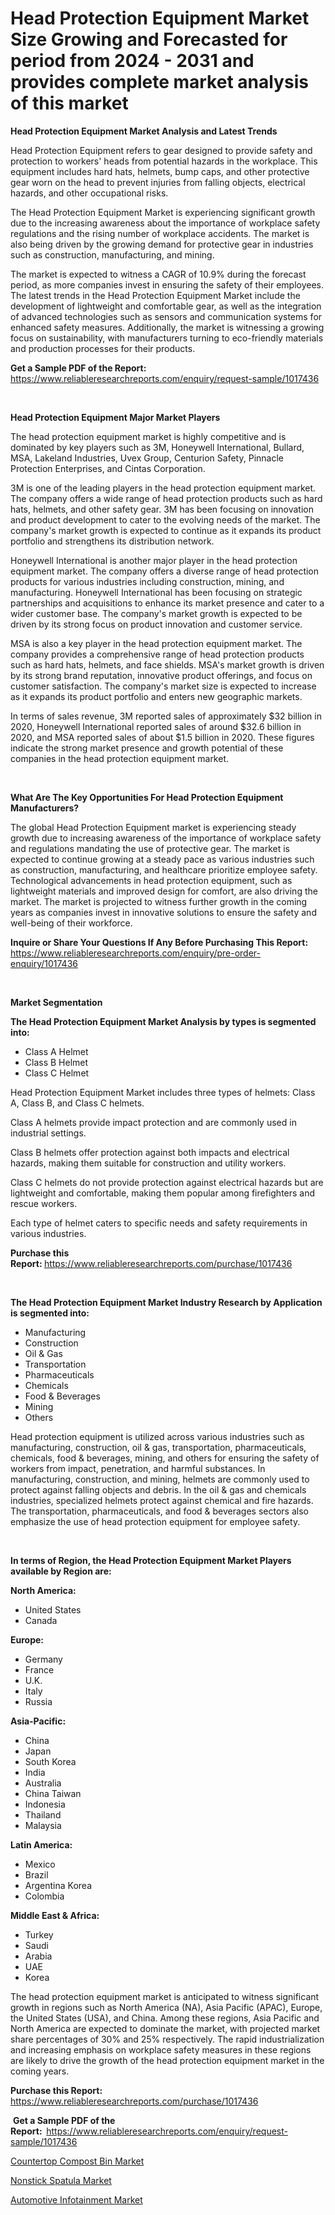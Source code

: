 <p><h1>Head Protection Equipment Market Size Growing and Forecasted for period from 2024 - 2031 and provides complete market analysis of this market</h1></p><p><strong>Head Protection Equipment Market Analysis and Latest Trends</strong></p>
<p><p>Head Protection Equipment refers to gear designed to provide safety and protection to workers' heads from potential hazards in the workplace. This equipment includes hard hats, helmets, bump caps, and other protective gear worn on the head to prevent injuries from falling objects, electrical hazards, and other occupational risks.</p><p>The Head Protection Equipment Market is experiencing significant growth due to the increasing awareness about the importance of workplace safety regulations and the rising number of workplace accidents. The market is also being driven by the growing demand for protective gear in industries such as construction, manufacturing, and mining.</p><p>The market is expected to witness a CAGR of 10.9% during the forecast period, as more companies invest in ensuring the safety of their employees. The latest trends in the Head Protection Equipment Market include the development of lightweight and comfortable gear, as well as the integration of advanced technologies such as sensors and communication systems for enhanced safety measures. Additionally, the market is witnessing a growing focus on sustainability, with manufacturers turning to eco-friendly materials and production processes for their products.</p></p>
<p><strong>Get a Sample PDF of the Report:&nbsp;</strong> <a href="https://www.reliableresearchreports.com/enquiry/request-sample/1017436">https://www.reliableresearchreports.com/enquiry/request-sample/1017436</a></p>
<p>&nbsp;</p>
<p><strong>Head Protection Equipment Major Market Players</strong></p>
<p><p>The head protection equipment market is highly competitive and is dominated by key players such as 3M, Honeywell International, Bullard, MSA, Lakeland Industries, Uvex Group, Centurion Safety, Pinnacle Protection Enterprises, and Cintas Corporation.</p><p>3M is one of the leading players in the head protection equipment market. The company offers a wide range of head protection products such as hard hats, helmets, and other safety gear. 3M has been focusing on innovation and product development to cater to the evolving needs of the market. The company's market growth is expected to continue as it expands its product portfolio and strengthens its distribution network.</p><p>Honeywell International is another major player in the head protection equipment market. The company offers a diverse range of head protection products for various industries including construction, mining, and manufacturing. Honeywell International has been focusing on strategic partnerships and acquisitions to enhance its market presence and cater to a wider customer base. The company's market growth is expected to be driven by its strong focus on product innovation and customer service.</p><p>MSA is also a key player in the head protection equipment market. The company provides a comprehensive range of head protection products such as hard hats, helmets, and face shields. MSA's market growth is driven by its strong brand reputation, innovative product offerings, and focus on customer satisfaction. The company's market size is expected to increase as it expands its product portfolio and enters new geographic markets.</p><p>In terms of sales revenue, 3M reported sales of approximately $32 billion in 2020, Honeywell International reported sales of around $32.6 billion in 2020, and MSA reported sales of about $1.5 billion in 2020. These figures indicate the strong market presence and growth potential of these companies in the head protection equipment market.</p></p>
<p>&nbsp;</p>
<p><strong>What Are The Key Opportunities For Head Protection Equipment Manufacturers?</strong></p>
<p><p>The global Head Protection Equipment market is experiencing steady growth due to increasing awareness of the importance of workplace safety and regulations mandating the use of protective gear. The market is expected to continue growing at a steady pace as various industries such as construction, manufacturing, and healthcare prioritize employee safety. Technological advancements in head protection equipment, such as lightweight materials and improved design for comfort, are also driving the market. The market is projected to witness further growth in the coming years as companies invest in innovative solutions to ensure the safety and well-being of their workforce.</p></p>
<p><strong>Inquire or Share Your Questions If Any Before Purchasing This Report:</strong> <a href="https://www.reliableresearchreports.com/enquiry/pre-order-enquiry/1017436">https://www.reliableresearchreports.com/enquiry/pre-order-enquiry/1017436</a></p>
<p>&nbsp;</p>
<p><strong>Market Segmentation</strong></p>
<p><strong>The Head Protection Equipment Market Analysis by types is segmented into:</strong></p>
<p><ul><li>Class A Helmet</li><li>Class B Helmet</li><li>Class C Helmet</li></ul></p>
<p><p>Head Protection Equipment Market includes three types of helmets: Class A, Class B, and Class C helmets.</p><p>Class A helmets provide impact protection and are commonly used in industrial settings.</p><p>Class B helmets offer protection against both impacts and electrical hazards, making them suitable for construction and utility workers.</p><p>Class C helmets do not provide protection against electrical hazards but are lightweight and comfortable, making them popular among firefighters and rescue workers.</p><p>Each type of helmet caters to specific needs and safety requirements in various industries.</p></p>
<p><strong>Purchase this Report:&nbsp;</strong><a href="https://www.reliableresearchreports.com/purchase/1017436">https://www.reliableresearchreports.com/purchase/1017436</a></p>
<p>&nbsp;</p>
<p><strong>The Head Protection Equipment Market Industry Research by Application is segmented into:</strong></p>
<p><ul><li>Manufacturing</li><li>Construction</li><li>Oil & Gas</li><li>Transportation</li><li>Pharmaceuticals</li><li>Chemicals</li><li>Food & Beverages</li><li>Mining</li><li>Others</li></ul></p>
<p><p>Head protection equipment is utilized across various industries such as manufacturing, construction, oil & gas, transportation, pharmaceuticals, chemicals, food & beverages, mining, and others for ensuring the safety of workers from impact, penetration, and harmful substances. In manufacturing, construction, and mining, helmets are commonly used to protect against falling objects and debris. In the oil & gas and chemicals industries, specialized helmets protect against chemical and fire hazards. The transportation, pharmaceuticals, and food & beverages sectors also emphasize the use of head protection equipment for employee safety.</p></p>
<p>&nbsp;</p>
<p><strong>In terms of Region, the Head Protection Equipment Market Players available by Region are:</strong></p>
<p>
    <p> <strong> North America: </strong>
        <ul>
            <li>United States</li>
            <li>Canada</li>
        </ul>
        </p> 
    <p> <strong> Europe: </strong>
        <ul>
            <li>Germany</li>
            <li>France</li>
            <li>U.K.</li>
            <li>Italy</li>
            <li>Russia</li>
        </ul>
        </p> 
    <p> <strong> Asia-Pacific: </strong>
        <ul>
            <li>China</li>
            <li>Japan</li>
            <li>South Korea</li>
            <li>India</li>
            <li>Australia</li>
            <li>China Taiwan</li>
            <li>Indonesia</li>
            <li>Thailand</li>
            <li>Malaysia</li>
        </ul>
        </p> 
    <p> <strong> Latin America: </strong>
        <ul>
            <li>Mexico</li>
            <li>Brazil</li>
            <li>Argentina Korea</li>
            <li>Colombia</li>
        </ul>
        </p> 
    <p> <strong> Middle East & Africa: </strong>
        <ul>
            <li>Turkey</li>
            <li>Saudi</li>
            <li>Arabia</li>
            <li>UAE</li>
            <li>Korea</li>
        </ul>
    </p>
    </p>
<p><p>The head protection equipment market is anticipated to witness significant growth in regions such as North America (NA), Asia Pacific (APAC), Europe, the United States (USA), and China. Among these regions, Asia Pacific and North America are expected to dominate the market, with projected market share percentages of 30% and 25% respectively. The rapid industrialization and increasing emphasis on workplace safety measures in these regions are likely to drive the growth of the head protection equipment market in the coming years.</p></p>
<p><strong>Purchase this Report: </strong><a href="https://www.reliableresearchreports.com/purchase/1017436">https://www.reliableresearchreports.com/purchase/1017436</a></p>
<p>&nbsp;<strong>Get a Sample PDF of the Report:&nbsp;&nbsp;</strong><a href="https://www.reliableresearchreports.com/enquiry/request-sample/1017436">https://www.reliableresearchreports.com/enquiry/request-sample/1017436</a></p>
<p><strong></strong></p>
<p><p><a href="https://github.com/Alonsoolds3wq1d81czn8rbol/Market-Research-Report-List-1/blob/main/countertop-compost-bin-market.md">Countertop Compost Bin Market</a></p><p><a href="https://github.com/yemakinde/Market-Research-Report-List-1/blob/main/nonstick-spatula-market.md">Nonstick Spatula Market</a></p><p><a href="https://boundless-drawbridge-702.notion.site/Automotive-Infotainment-Market-Size-Furnishes-Valuable-Information-Encompassing-Market-Share-Market-f5555658f2d3436194e5a11cf1304722">Automotive Infotainment Market</a></p></p>